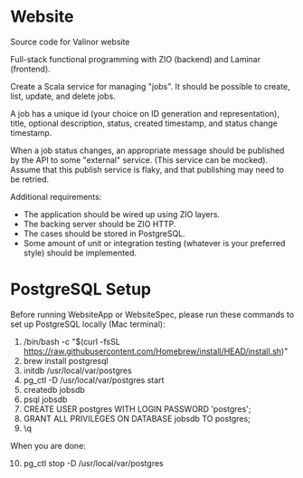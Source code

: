 # Website
Source code for Valinor website

Full-stack functional programming with ZIO (backend) and Laminar (frontend).

Create a Scala service for managing "jobs". It should be possible to create, list, update, and delete jobs.

A job has a unique id (your choice on ID generation and representation), title, optional description, status, created timestamp, and status change timestamp.

When a job status changes, an appropriate message should be published by the API to some "external" service. (This service can be mocked). Assume that this publish service is flaky, and that publishing may need to be retried.

Additional requirements:

* The application should be wired up using ZIO layers.
* The backing server should be ZIO HTTP.
* The cases should be stored in PostgreSQL.
* Some amount of unit or integration testing (whatever is your preferred style) should be implemented.

# PostgreSQL Setup

Before running WebsiteApp or WebsiteSpec, please run these commands to set up PostgreSQL locally (Mac terminal):

1. /bin/bash -c "$(curl -fsSL https://raw.githubusercontent.com/Homebrew/install/HEAD/install.sh)"
2. brew install postgresql
3. initdb /usr/local/var/postgres
4. pg_ctl -D /usr/local/var/postgres start
5. createdb jobsdb
6. psql jobsdb
7. CREATE USER postgres WITH LOGIN PASSWORD 'postgres';
8. GRANT ALL PRIVILEGES ON DATABASE jobsdb TO postgres;
9. \q

When you are done:

10. pg_ctl stop -D /usr/local/var/postgres
